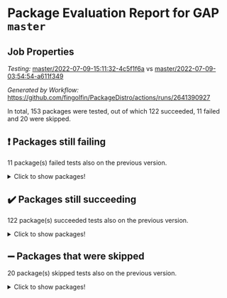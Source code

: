 # Package Evaluation Report for GAP `master`

## Job Properties

*Testing:* [master/2022-07-09-15:11:32-4c5f1f6a](https://github.com/fingolfin/PackageDistro/blob/data/reports/master/2022-07-09-15:11:32-4c5f1f6a) vs [master/2022-07-09-03:54:54-a611f349](https://github.com/fingolfin/PackageDistro/blob/data/reports/master/2022-07-09-03:54:54-a611f349)

*Generated by Workflow:* https://github.com/fingolfin/PackageDistro/actions/runs/2641390927

In total, 153 packages were tested, out of which 122 succeeded, 11 failed and 20 were skipped.

## :exclamation: Packages still failing

11 package(s) failed tests also on the previous version.
<details><summary>Click to show packages!</summary>

- fining 1.4.1 [(failure)](https://github.com/fingolfin/PackageDistro/runs/7264367073?check_suite_focus=true)
- francy 1.2.4 [(failure)](https://github.com/fingolfin/PackageDistro/runs/7264367293?check_suite_focus=true)
- hap 1.44 [(failure)](https://github.com/fingolfin/PackageDistro/runs/7264367585?check_suite_focus=true)
- normalizinterface 1.3.3 [(failure)](https://github.com/fingolfin/PackageDistro/runs/7264368381?check_suite_focus=true)
- packagemanager 1.2 [(failure)](https://github.com/fingolfin/PackageDistro/runs/7264368556?check_suite_focus=true)
- qpa 1.33 [(failure)](https://github.com/fingolfin/PackageDistro/runs/7264368771?check_suite_focus=true)
- rcwa 4.6.4 [(failure)](https://github.com/fingolfin/PackageDistro/runs/7264368892?check_suite_focus=true)
- recog 1.3.2 [(failure)](https://github.com/fingolfin/PackageDistro/runs/7264368982?check_suite_focus=true)
- semigroups 4.0.0 [(failure)](https://github.com/fingolfin/PackageDistro/runs/7264369155?check_suite_focus=true)
- ugaly 4.0.2 [(failure)](https://github.com/fingolfin/PackageDistro/runs/7264369683?check_suite_focus=true)
- yangbaxter 0.10.0 [(failure)](https://github.com/fingolfin/PackageDistro/runs/7264369918?check_suite_focus=true)
</details>

## :heavy_check_mark: Packages still succeeding

122 package(s) succeeded tests also on the previous version.
<details><summary>Click to show packages!</summary>

- ace 5.4 [(success)](https://github.com/fingolfin/PackageDistro/runs/7264365779?check_suite_focus=true)
- aclib 1.3.2 [(success)](https://github.com/fingolfin/PackageDistro/runs/7264365846?check_suite_focus=true)
- agt 0.2 [(success)](https://github.com/fingolfin/PackageDistro/runs/7264365870?check_suite_focus=true)
- alnuth 3.2.1 [(success)](https://github.com/fingolfin/PackageDistro/runs/7264365918?check_suite_focus=true)
- anupq 3.2.6 [(success)](https://github.com/fingolfin/PackageDistro/runs/7264365962?check_suite_focus=true)
- atlasrep 2.1.2 [(success)](https://github.com/fingolfin/PackageDistro/runs/7264366003?check_suite_focus=true)
- autodoc 2022.03.10 [(success)](https://github.com/fingolfin/PackageDistro/runs/7264366056?check_suite_focus=true)
- automata 1.15 [(success)](https://github.com/fingolfin/PackageDistro/runs/7264366089?check_suite_focus=true)
- automgrp 1.3.2 [(success)](https://github.com/fingolfin/PackageDistro/runs/7264366162?check_suite_focus=true)
- autpgrp 1.10.2 [(success)](https://github.com/fingolfin/PackageDistro/runs/7264366198?check_suite_focus=true)
- cap 2022.06-05 [(success)](https://github.com/fingolfin/PackageDistro/runs/7264366219?check_suite_focus=true)
- caratinterface 2.3.3 [(success)](https://github.com/fingolfin/PackageDistro/runs/7264366238?check_suite_focus=true)
- cddinterface 2020.06.24 [(success)](https://github.com/fingolfin/PackageDistro/runs/7264366261?check_suite_focus=true)
- circle 1.6.5 [(success)](https://github.com/fingolfin/PackageDistro/runs/7264366292?check_suite_focus=true)
- classicpres 1.22 [(success)](https://github.com/fingolfin/PackageDistro/runs/7264366321?check_suite_focus=true)
- cohomolo 1.6.10 [(success)](https://github.com/fingolfin/PackageDistro/runs/7264366351?check_suite_focus=true)
- congruence 1.2.4 [(success)](https://github.com/fingolfin/PackageDistro/runs/7264366380?check_suite_focus=true)
- corelg 1.56 [(success)](https://github.com/fingolfin/PackageDistro/runs/7264366414?check_suite_focus=true)
- crime 1.6 [(success)](https://github.com/fingolfin/PackageDistro/runs/7264366445?check_suite_focus=true)
- crisp 1.4.5 [(success)](https://github.com/fingolfin/PackageDistro/runs/7264366478?check_suite_focus=true)
- crypting 0.10 [(success)](https://github.com/fingolfin/PackageDistro/runs/7264366502?check_suite_focus=true)
- cryst 4.1.24 [(success)](https://github.com/fingolfin/PackageDistro/runs/7264366522?check_suite_focus=true)
- crystcat 1.1.9 [(success)](https://github.com/fingolfin/PackageDistro/runs/7264366554?check_suite_focus=true)
- ctbllib 1.3.4 [(success)](https://github.com/fingolfin/PackageDistro/runs/7264366602?check_suite_focus=true)
- cubefree 1.19 [(success)](https://github.com/fingolfin/PackageDistro/runs/7264366635?check_suite_focus=true)
- curlinterface 2.2.2 [(success)](https://github.com/fingolfin/PackageDistro/runs/7264366662?check_suite_focus=true)
- cvec 2.7.5 [(success)](https://github.com/fingolfin/PackageDistro/runs/7264366697?check_suite_focus=true)
- datastructures 0.2.7 [(success)](https://github.com/fingolfin/PackageDistro/runs/7264366726?check_suite_focus=true)
- deepthought 1.0.5 [(success)](https://github.com/fingolfin/PackageDistro/runs/7264366768?check_suite_focus=true)
- design 1.7 [(success)](https://github.com/fingolfin/PackageDistro/runs/7264366820?check_suite_focus=true)
- difsets 2.3.1 [(success)](https://github.com/fingolfin/PackageDistro/runs/7264366853?check_suite_focus=true)
- digraphs 1.5.3 [(success)](https://github.com/fingolfin/PackageDistro/runs/7264366877?check_suite_focus=true)
- edim 1.3.5 [(success)](https://github.com/fingolfin/PackageDistro/runs/7264366920?check_suite_focus=true)
- example 4.3.1 [(success)](https://github.com/fingolfin/PackageDistro/runs/7264366946?check_suite_focus=true)
- factint 1.6.3 [(success)](https://github.com/fingolfin/PackageDistro/runs/7264366978?check_suite_focus=true)
- ferret 1.0.8 [(success)](https://github.com/fingolfin/PackageDistro/runs/7264366999?check_suite_focus=true)
- fga 1.4.0 [(success)](https://github.com/fingolfin/PackageDistro/runs/7264367031?check_suite_focus=true)
- float 1.0.3 [(success)](https://github.com/fingolfin/PackageDistro/runs/7264367126?check_suite_focus=true)
- format 1.4.3 [(success)](https://github.com/fingolfin/PackageDistro/runs/7264367164?check_suite_focus=true)
- forms 1.2.8 [(success)](https://github.com/fingolfin/PackageDistro/runs/7264367197?check_suite_focus=true)
- fplsa 1.2.5 [(success)](https://github.com/fingolfin/PackageDistro/runs/7264367232?check_suite_focus=true)
- fr 2.4.8 [(success)](https://github.com/fingolfin/PackageDistro/runs/7264367261?check_suite_focus=true)
- fwtree 1.3 [(success)](https://github.com/fingolfin/PackageDistro/runs/7264367319?check_suite_focus=true)
- gbnp 1.0.5 [(success)](https://github.com/fingolfin/PackageDistro/runs/7264367348?check_suite_focus=true)
- generalizedmorphismsforcap 2022.05-01 [(success)](https://github.com/fingolfin/PackageDistro/runs/7264367365?check_suite_focus=true)
- genss 1.6.6 [(success)](https://github.com/fingolfin/PackageDistro/runs/7264367394?check_suite_focus=true)
- gradedringforhomalg 2022.06-01 [(success)](https://github.com/fingolfin/PackageDistro/runs/7264367419?check_suite_focus=true)
- grape 4.8.5 [(success)](https://github.com/fingolfin/PackageDistro/runs/7264367438?check_suite_focus=true)
- groupoids 1.69 [(success)](https://github.com/fingolfin/PackageDistro/runs/7264367461?check_suite_focus=true)
- grpconst 2.6.2 [(success)](https://github.com/fingolfin/PackageDistro/runs/7264367483?check_suite_focus=true)
- guarana 0.96.3 [(success)](https://github.com/fingolfin/PackageDistro/runs/7264367539?check_suite_focus=true)
- guava 3.16 [(success)](https://github.com/fingolfin/PackageDistro/runs/7264367565?check_suite_focus=true)
- hapcryst 0.1.14 [(success)](https://github.com/fingolfin/PackageDistro/runs/7264367602?check_suite_focus=true)
- hecke 1.5.3 [(success)](https://github.com/fingolfin/PackageDistro/runs/7264367615?check_suite_focus=true)
- help 3.5 [(success)](https://github.com/fingolfin/PackageDistro/runs/7264367640?check_suite_focus=true)
- idrel 2.44 [(success)](https://github.com/fingolfin/PackageDistro/runs/7264367659?check_suite_focus=true)
- images 1.3.1 [(success)](https://github.com/fingolfin/PackageDistro/runs/7264367674?check_suite_focus=true)
- intpic 0.3.0 [(success)](https://github.com/fingolfin/PackageDistro/runs/7264367687?check_suite_focus=true)
- io 4.7.2 [(success)](https://github.com/fingolfin/PackageDistro/runs/7264367702?check_suite_focus=true)
- irredsol 1.4.3 [(success)](https://github.com/fingolfin/PackageDistro/runs/7264367723?check_suite_focus=true)
- json 2.1.0 [(success)](https://github.com/fingolfin/PackageDistro/runs/7264367741?check_suite_focus=true)
- jupyterkernel 1.4.1 [(success)](https://github.com/fingolfin/PackageDistro/runs/7264367759?check_suite_focus=true)
- jupyterviz 1.5.1 [(success)](https://github.com/fingolfin/PackageDistro/runs/7264367795?check_suite_focus=true)
- kan 1.34 [(success)](https://github.com/fingolfin/PackageDistro/runs/7264367829?check_suite_focus=true)
- kbmag 1.5.9 [(success)](https://github.com/fingolfin/PackageDistro/runs/7264367858?check_suite_focus=true)
- laguna 3.9.5 [(success)](https://github.com/fingolfin/PackageDistro/runs/7264367879?check_suite_focus=true)
- liealgdb 2.2.1 [(success)](https://github.com/fingolfin/PackageDistro/runs/7264367916?check_suite_focus=true)
- liepring 2.6 [(success)](https://github.com/fingolfin/PackageDistro/runs/7264367930?check_suite_focus=true)
- liering 2.4.2 [(success)](https://github.com/fingolfin/PackageDistro/runs/7264367948?check_suite_focus=true)
- linearalgebraforcap 2022.06-03 [(success)](https://github.com/fingolfin/PackageDistro/runs/7264367964?check_suite_focus=true)
- loops 3.4.1 [(success)](https://github.com/fingolfin/PackageDistro/runs/7264367985?check_suite_focus=true)
- lpres 1.0.3 [(success)](https://github.com/fingolfin/PackageDistro/runs/7264368008?check_suite_focus=true)
- majoranaalgebras 1.4 [(success)](https://github.com/fingolfin/PackageDistro/runs/7264368033?check_suite_focus=true)
- mapclass 1.4.5 [(success)](https://github.com/fingolfin/PackageDistro/runs/7264368061?check_suite_focus=true)
- matgrp 0.64 [(success)](https://github.com/fingolfin/PackageDistro/runs/7264368089?check_suite_focus=true)
- modisom 2.5.2 [(success)](https://github.com/fingolfin/PackageDistro/runs/7264368122?check_suite_focus=true)
- modulepresentationsforcap 2022.05-03 [(success)](https://github.com/fingolfin/PackageDistro/runs/7264368148?check_suite_focus=true)
- monoidalcategories 2022.06-07 [(success)](https://github.com/fingolfin/PackageDistro/runs/7264368197?check_suite_focus=true)
- nconvex 2020.11-04 [(success)](https://github.com/fingolfin/PackageDistro/runs/7264368237?check_suite_focus=true)
- nilmat 1.4.1 [(success)](https://github.com/fingolfin/PackageDistro/runs/7264368285?check_suite_focus=true)
- nock 1.5 [(success)](https://github.com/fingolfin/PackageDistro/runs/7264368338?check_suite_focus=true)
- nq 2.5.8 [(success)](https://github.com/fingolfin/PackageDistro/runs/7264368428?check_suite_focus=true)
- numericalsgps 1.3.0 [(success)](https://github.com/fingolfin/PackageDistro/runs/7264368469?check_suite_focus=true)
- openmath 11.5.1 [(success)](https://github.com/fingolfin/PackageDistro/runs/7264368498?check_suite_focus=true)
- orb 4.8.4 [(success)](https://github.com/fingolfin/PackageDistro/runs/7264368537?check_suite_focus=true)
- patternclass 2.4.2 [(success)](https://github.com/fingolfin/PackageDistro/runs/7264368583?check_suite_focus=true)
- permut 2.0.4 [(success)](https://github.com/fingolfin/PackageDistro/runs/7264368613?check_suite_focus=true)
- polenta 1.3.10 [(success)](https://github.com/fingolfin/PackageDistro/runs/7264368649?check_suite_focus=true)
- polymaking 0.8.6 [(success)](https://github.com/fingolfin/PackageDistro/runs/7264368688?check_suite_focus=true)
- primgrp 3.4.2 [(success)](https://github.com/fingolfin/PackageDistro/runs/7264368718?check_suite_focus=true)
- profiling 2.5.0 [(success)](https://github.com/fingolfin/PackageDistro/runs/7264368743?check_suite_focus=true)
- quagroup 1.8.3 [(success)](https://github.com/fingolfin/PackageDistro/runs/7264368817?check_suite_focus=true)
- radiroot 2.9 [(success)](https://github.com/fingolfin/PackageDistro/runs/7264368853?check_suite_focus=true)
- rds 1.8 [(success)](https://github.com/fingolfin/PackageDistro/runs/7264368945?check_suite_focus=true)
- repndecomp 1.2.1 [(success)](https://github.com/fingolfin/PackageDistro/runs/7264369019?check_suite_focus=true)
- repsn 3.1.0 [(success)](https://github.com/fingolfin/PackageDistro/runs/7264369046?check_suite_focus=true)
- resclasses 4.7.2 [(success)](https://github.com/fingolfin/PackageDistro/runs/7264369073?check_suite_focus=true)
- scscp 2.3.1 [(success)](https://github.com/fingolfin/PackageDistro/runs/7264369113?check_suite_focus=true)
- sglppow 2.2 [(success)](https://github.com/fingolfin/PackageDistro/runs/7264369190?check_suite_focus=true)
- sgpviz 0.999.5 [(success)](https://github.com/fingolfin/PackageDistro/runs/7264369228?check_suite_focus=true)
- simpcomp 2.1.14 [(success)](https://github.com/fingolfin/PackageDistro/runs/7264369282?check_suite_focus=true)
- singular 2020.12.18 [(success)](https://github.com/fingolfin/PackageDistro/runs/7264369310?check_suite_focus=true)
- sla 1.5.3 [(success)](https://github.com/fingolfin/PackageDistro/runs/7264369350?check_suite_focus=true)
- smallgrp 1.5 [(success)](https://github.com/fingolfin/PackageDistro/runs/7264369375?check_suite_focus=true)
- smallsemi 0.6.13 [(success)](https://github.com/fingolfin/PackageDistro/runs/7264369404?check_suite_focus=true)
- sonata 2.9.4 [(success)](https://github.com/fingolfin/PackageDistro/runs/7264369440?check_suite_focus=true)
- sophus 1.25 [(success)](https://github.com/fingolfin/PackageDistro/runs/7264369476?check_suite_focus=true)
- spinsym 1.5.2 [(success)](https://github.com/fingolfin/PackageDistro/runs/7264369508?check_suite_focus=true)
- symbcompcc 1.3.2 [(success)](https://github.com/fingolfin/PackageDistro/runs/7264369541?check_suite_focus=true)
- thelma 1.3 [(success)](https://github.com/fingolfin/PackageDistro/runs/7264369568?check_suite_focus=true)
- tomlib 1.2.9 [(success)](https://github.com/fingolfin/PackageDistro/runs/7264369598?check_suite_focus=true)
- toric 1.9.5 [(success)](https://github.com/fingolfin/PackageDistro/runs/7264369632?check_suite_focus=true)
- transgrp 3.6.2 [(success)](https://github.com/fingolfin/PackageDistro/runs/7264369654?check_suite_focus=true)
- unipot 1.5 [(success)](https://github.com/fingolfin/PackageDistro/runs/7264369702?check_suite_focus=true)
- unitlib 4.1.0 [(success)](https://github.com/fingolfin/PackageDistro/runs/7264369736?check_suite_focus=true)
- utils 0.74 [(success)](https://github.com/fingolfin/PackageDistro/runs/7264369764?check_suite_focus=true)
- uuid 0.7 [(success)](https://github.com/fingolfin/PackageDistro/runs/7264369785?check_suite_focus=true)
- walrus 0.9991 [(success)](https://github.com/fingolfin/PackageDistro/runs/7264369828?check_suite_focus=true)
- wedderga 4.10.2 [(success)](https://github.com/fingolfin/PackageDistro/runs/7264369851?check_suite_focus=true)
- xmod 2.88 [(success)](https://github.com/fingolfin/PackageDistro/runs/7264369874?check_suite_focus=true)
- xmodalg 1.22 [(success)](https://github.com/fingolfin/PackageDistro/runs/7264369896?check_suite_focus=true)
- zeromqinterface 0.13 [(success)](https://github.com/fingolfin/PackageDistro/runs/7264369942?check_suite_focus=true)
</details>

## :heavy_minus_sign: Packages that were skipped

20 package(s) skipped tests also on the previous version.
<details><summary>Click to show packages!</summary>

- 4ti2interface 2022.03-01 [(skipped)](https://github.com/fingolfin/PackageDistro/runs/7264316095?check_suite_focus=true)
- browse 1.8.14 [(skipped)](https://github.com/fingolfin/PackageDistro/runs/7264316095?check_suite_focus=true)
- examplesforhomalg 2022.03-01 [(skipped)](https://github.com/fingolfin/PackageDistro/runs/7264316095?check_suite_focus=true)
- gapdoc 1.6.5 [(skipped)](https://github.com/fingolfin/PackageDistro/runs/7264316095?check_suite_focus=true)
- gauss 2022.03-01 [(skipped)](https://github.com/fingolfin/PackageDistro/runs/7264316095?check_suite_focus=true)
- gaussforhomalg 2022.03-01 [(skipped)](https://github.com/fingolfin/PackageDistro/runs/7264316095?check_suite_focus=true)
- gradedmodules 2022.03-01 [(skipped)](https://github.com/fingolfin/PackageDistro/runs/7264316095?check_suite_focus=true)
- homalg 2022.03-01 [(skipped)](https://github.com/fingolfin/PackageDistro/runs/7264316095?check_suite_focus=true)
- homalgtocas 2022.03-01 [(skipped)](https://github.com/fingolfin/PackageDistro/runs/7264316095?check_suite_focus=true)
- io_forhomalg 2022.03-01 [(skipped)](https://github.com/fingolfin/PackageDistro/runs/7264316095?check_suite_focus=true)
- itc 1.5.1 [(skipped)](https://github.com/fingolfin/PackageDistro/runs/7264316095?check_suite_focus=true)
- localizeringforhomalg 2022.03-01 [(skipped)](https://github.com/fingolfin/PackageDistro/runs/7264316095?check_suite_focus=true)
- matricesforhomalg 2022.06-01 [(skipped)](https://github.com/fingolfin/PackageDistro/runs/7264316095?check_suite_focus=true)
- modules 2022.03-01 [(skipped)](https://github.com/fingolfin/PackageDistro/runs/7264316095?check_suite_focus=true)
- polycyclic 2.16 [(skipped)](https://github.com/fingolfin/PackageDistro/runs/7264316095?check_suite_focus=true)
- ringsforhomalg 2022.04-01 [(skipped)](https://github.com/fingolfin/PackageDistro/runs/7264316095?check_suite_focus=true)
- sco 2022.03-01 [(skipped)](https://github.com/fingolfin/PackageDistro/runs/7264316095?check_suite_focus=true)
- toolsforhomalg 2022.05-01 [(skipped)](https://github.com/fingolfin/PackageDistro/runs/7264316095?check_suite_focus=true)
- toricvarieties 2022.03.23 [(skipped)](https://github.com/fingolfin/PackageDistro/runs/7264316095?check_suite_focus=true)
- xgap 4.31 [(skipped)](https://github.com/fingolfin/PackageDistro/runs/7264316095?check_suite_focus=true)
</details>

